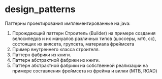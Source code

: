 # design_patterns

Паттерны проектирования имплементированные на java:
1.  Порождающий паттерн Строитель (Builder) на примере создания велосипедов  и их мануалов различных типов (шоссеры, мтб, сс), состоящих их вилсета, групсета, материала фреймсета
2.  Пример внутреннего класса строителя.
3.  Паттерн фабрики из книги.
4.  Паттерн абстрактной фабрики из книги.
5.  Паттерн абстрактной фабрики на собственной реализации на примере составления фреймсета из фрейма и вилки (MTB, ROAD)
